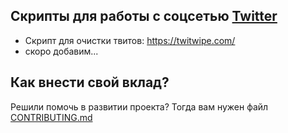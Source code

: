 ## Скрипты для работы с соцсетью [Twitter](https://twitter.com)

* Скрипт для очистки твитов: https://twitwipe.com/
* скоро добавим...

## Как внести свой вклад?
Решили помочь в развитии проекта? Тогда вам нужен файл [CONTRIBUTING.md](https://github.com/AiratHalitov/social-scripts/blob/master/CONTRIBUTING.md)
